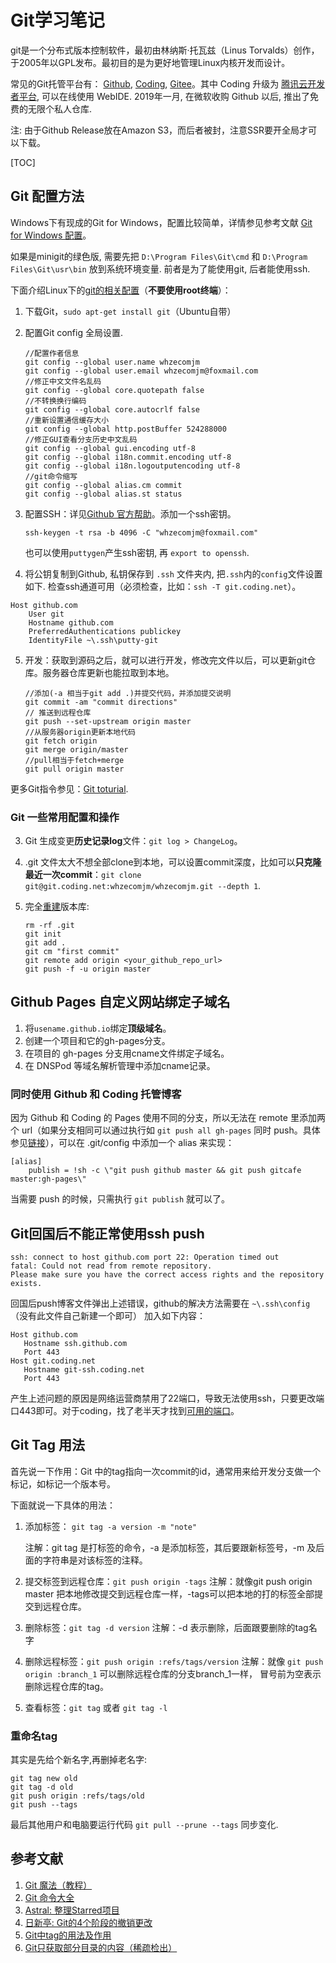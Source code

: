 Git学习笔记
===

git是一个分布式版本控制软件，最初由林纳斯·托瓦兹（Linus Torvalds）创作，于2005年以GPL发布。最初目的是为更好地管理Linux内核开发而设计。

常见的Git托管平台有： [Github](https://github.com), [Coding](https://coding.net/), [Gitee](https://gitee.com/)。其中 Coding 升级为 [腾讯云开发者平台](https://dev.tencent.com/user), 可以在线使用 WebIDE. 2019年一月, 在微软收购 Github 以后, 推出了免费的无限个私人仓库.

注: 由于Github Release放在Amazon S3，而后者被封，注意SSR要开全局才可以下载。

[TOC]

## Git 配置方法

Windows下有现成的Git for Windows，配置比较简单，详情参见参考文献 [Git for Windows 配置](http://www.cnblogs.com/monodin/p/3268679.html)。

如果是minigit的绿色版, 需要先把 `D:\Program Files\Git\cmd` 和 `D:\Program Files\Git\usr\bin` 放到系统环境变量. 前者是为了能使用git, 后者能使用ssh.

下面介绍Linux下的[git的相关配置](https://github.com/chenzhiwei/linux/tree/master/git)（**不要使用root终端**）：

1. 下载Git，`sudo apt-get install git`（Ubuntu自带）

2. 配置Git config 全局设置.

    ```shell
    //配置作者信息
    git config --global user.name whzecomjm
    git config --global user.email whzecomjm@foxmail.com
    //修正中文文件名乱码
    git config --global core.quotepath false
    //不转换换行编码
    git config --global core.autocrlf false 
    //重新设置通信缓存大小
    git config --global http.postBuffer 524288000
    //修正GUI查看分支历史中文乱码
    git config --global gui.encoding utf-8 
    git config --global i18n.commit.encoding utf-8 
    git config --global i18n.logoutputencoding utf-8 
    //git命令缩写
    git config --global alias.cm commit
    git config --global alias.st status
    ```

3. 配置SSH：详见[Github 官方帮助](https://help.github.com/articles/connecting-to-github-with-ssh/)。添加一个ssh密钥。 

    ```shell
    ssh-keygen -t rsa -b 4096 -C "whzecomjm@foxmail.com"
    ```

    也可以使用`puttygen`产生ssh密钥, 再 `export to openssh`.

4. 将公钥复制到Github, 私钥保存到 `.ssh` 文件夹内, 把`.ssh`内的`config`文件设置如下. 检查ssh通道可用（必须检查，比如：`ssh -T git.coding.net`）。

  ```shell
  Host github.com
      User git
      Hostname github.com
      PreferredAuthentications publickey
      IdentityFile ~\.ssh\putty-git
  ```

5. 开发：获取到源码之后，就可以进行开发，修改完文件以后，可以更新git仓库。服务器仓库更新也能拉取到本地。

    ```shell
    //添加(-a 相当于git add .)并提交代码，并添加提交说明
    git commit -am "commit directions" 
    // 推送到远程仓库
    git push --set-upstream origin master
    //从服务器origin更新本地代码
    git fetch origin
    git merge origin/master
    //pull相当于fetch+merge
    git pull origin master
    ```

更多Git指令参见：[Git toturial](https://github.com/whzecomjm/AppsNotes/blob/master/git/git_toturial).



### Git 一些常用配置和操作

3. Git 生成变更**历史记录log**文件：`git log > ChangeLog`。

4. .git 文件太大不想全部clone到本地，可以设置commit深度，比如可以**只克隆最近一次commit**：`git clone git@git.coding.net:whzecomjm/whzecomjm.git --depth 1`.

5. 完全[重建](https://www.zhihu.com/question/29769130/answer/45546231)版本库: 

   ```shell
   rm -rf .git
   git init
   git add .
   git cm "first commit"
   git remote add origin <your_github_repo_url>
   git push -f -u origin master
   ```

   

## Github Pages 自定义网站绑定子域名

1. 将`usename.github.io`绑定**顶级域名**。
2. 创建一个项目和它的gh-pages分支。
3. 在项目的 gh-pages 分支用cname文件绑定子域名。
4. 在 DNSPod 等域名解析管理中添加cname记录。



### 同时使用 Github 和 Coding 托管博客

因为 Github 和 Coding 的 Pages 使用不同的分支，所以无法在 remote 里添加两个 url（如果分支相同可以通过执行如 `git push all gh-pages` 同时 push。具体参见[链接](http://liberize.me/tech/host-your-blog-on-both-github-and-gitcafe.html)），可以在 .git/config 中添加一个 alias 来实现：

```
[alias]
    publish = !sh -c \"git push github master && git push gitcafe master:gh-pages\"
```
当需要 push 的时候，只需执行 `git publish` 就可以了。

## Git回国后不能正常使用ssh push

```
ssh: connect to host github.com port 22: Operation timed out
fatal: Could not read from remote repository.
Please make sure you have the correct access rights and the repository exists.
```
回国后push博客文件弹出上述错误，github的解决方法需要在 `~\.ssh\config` （没有此文件自己新建一个即可） 加入如下内容：

```
Host github.com
   Hostname ssh.github.com
   Port 443
Host git.coding.net
   Hostname git-ssh.coding.net
   Port 443
```
产生上述问题的原因是网络运营商禁用了22端口，导致无法使用ssh，只要更改端口443即可。对于coding，找了老半天才找到[可用的端口](http://www.aiweibang.com/yuedu/98659541.html)。



## Git Tag 用法

首先说一下作用：Git 中的tag指向一次commit的id，通常用来给开发分支做一个标记，如标记一个版本号。

下面就说一下具体的用法：

1. 添加标签： `git tag -a version -m "note"`

   注解：git tag 是打标签的命令，-a 是添加标签，其后要跟新标签号，-m 及后面的字符串是对该标签的注释。

2. 提交标签到远程仓库：`git push origin -tags`
   注解：就像git push origin master 把本地修改提交到远程仓库一样，-tags可以把本地的打的标签全部提交到远程仓库。

3. 删除标签：`git tag -d version`
   注解：-d 表示删除，后面跟要删除的tag名字

4. 删除远程标签：`git push origin :refs/tags/version`
   注解：就像 `git push origin :branch_1` 可以删除远程仓库的分支branch_1一样， 冒号前为空表示删除远程仓库的tag。

5. 查看标签：`git tag` 或者 `git tag -l`



### 重命名tag

其实是先给个新名字,再删掉老名字:

```git
git tag new old
git tag -d old
git push origin :refs/tags/old
git push --tags
```

最后其他用户和电脑要运行代码 `git pull --prune --tags` 同步变化.



## 参考文献

1. [Git 魔法（教程）](http://www-cs-students.stanford.edu/~blynn/gitmagic/intl/zh_cn/ch02.html)
2. [Git 命令大全](https://github.com/whzecomjm/Notes/blob/master/git/git_toturial)
3. [Astral: 整理Starred项目](https://app.astralapp.com/dashboard)
5. [日新亭: Git的4个阶段的撤销更改](https://www.fengerzh.com/git-reset/)
6. [Git中tag的用法及作用](http://blog.csdn.net/u013399093/article/details/50511462) 
6. [Git只获取部分目录的内容（稀疏检出）](https://zhgcao.github.io/2016/05/11/git-sparse-checkout/) 
